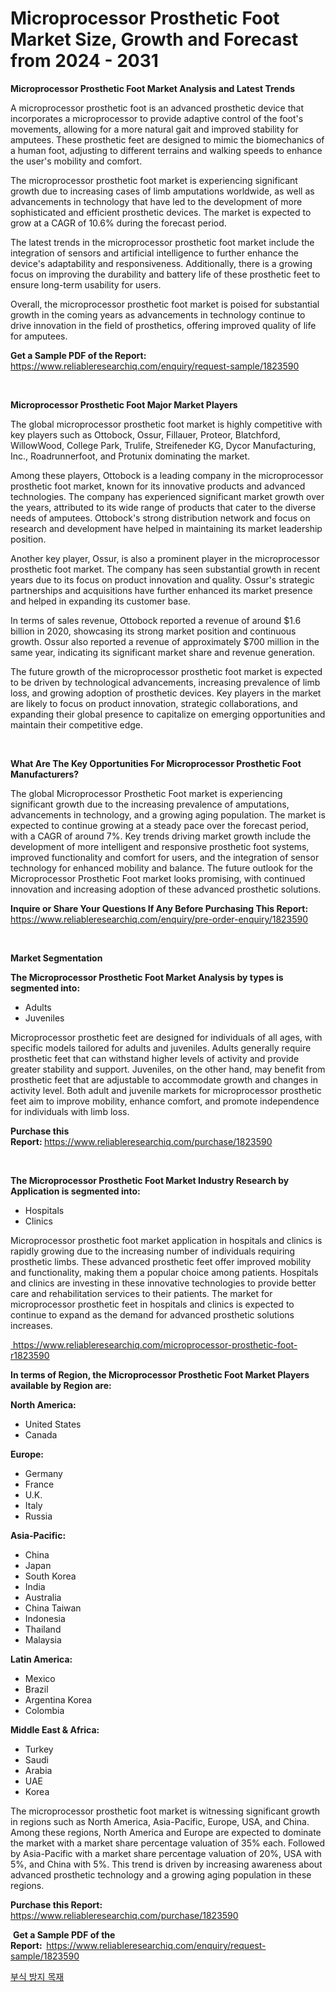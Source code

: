 <p><h1>Microprocessor Prosthetic Foot Market Size, Growth and Forecast from 2024 - 2031</h1></p><p><strong>Microprocessor Prosthetic Foot Market Analysis and Latest Trends</strong></p>
<p><p>A microprocessor prosthetic foot is an advanced prosthetic device that incorporates a microprocessor to provide adaptive control of the foot's movements, allowing for a more natural gait and improved stability for amputees. These prosthetic feet are designed to mimic the biomechanics of a human foot, adjusting to different terrains and walking speeds to enhance the user's mobility and comfort.</p><p>The microprocessor prosthetic foot market is experiencing significant growth due to increasing cases of limb amputations worldwide, as well as advancements in technology that have led to the development of more sophisticated and efficient prosthetic devices. The market is expected to grow at a CAGR of 10.6% during the forecast period.</p><p>The latest trends in the microprocessor prosthetic foot market include the integration of sensors and artificial intelligence to further enhance the device's adaptability and responsiveness. Additionally, there is a growing focus on improving the durability and battery life of these prosthetic feet to ensure long-term usability for users.</p><p>Overall, the microprocessor prosthetic foot market is poised for substantial growth in the coming years as advancements in technology continue to drive innovation in the field of prosthetics, offering improved quality of life for amputees.</p></p>
<p><strong>Get a Sample PDF of the Report:&nbsp;</strong> <a href="https://www.reliableresearchiq.com/enquiry/request-sample/1823590">https://www.reliableresearchiq.com/enquiry/request-sample/1823590</a></p>
<p>&nbsp;</p>
<p><strong>Microprocessor Prosthetic Foot Major Market Players</strong></p>
<p><p>The global microprocessor prosthetic foot market is highly competitive with key players such as Ottobock, Ossur, Fillauer, Proteor, Blatchford, WillowWood, College Park, Trulife, Streifeneder KG, Dycor Manufacturing, Inc., Roadrunnerfoot, and Protunix dominating the market.</p><p>Among these players, Ottobock is a leading company in the microprocessor prosthetic foot market, known for its innovative products and advanced technologies. The company has experienced significant market growth over the years, attributed to its wide range of products that cater to the diverse needs of amputees. Ottobock's strong distribution network and focus on research and development have helped in maintaining its market leadership position.</p><p>Another key player, Ossur, is also a prominent player in the microprocessor prosthetic foot market. The company has seen substantial growth in recent years due to its focus on product innovation and quality. Ossur's strategic partnerships and acquisitions have further enhanced its market presence and helped in expanding its customer base.</p><p>In terms of sales revenue, Ottobock reported a revenue of around $1.6 billion in 2020, showcasing its strong market position and continuous growth. Ossur also reported a revenue of approximately $700 million in the same year, indicating its significant market share and revenue generation.</p><p>The future growth of the microprocessor prosthetic foot market is expected to be driven by technological advancements, increasing prevalence of limb loss, and growing adoption of prosthetic devices. Key players in the market are likely to focus on product innovation, strategic collaborations, and expanding their global presence to capitalize on emerging opportunities and maintain their competitive edge.</p></p>
<p>&nbsp;</p>
<p><strong>What Are The Key Opportunities For Microprocessor Prosthetic Foot Manufacturers?</strong></p>
<p><p>The global Microprocessor Prosthetic Foot market is experiencing significant growth due to the increasing prevalence of amputations, advancements in technology, and a growing aging population. The market is expected to continue growing at a steady pace over the forecast period, with a CAGR of around 7%. Key trends driving market growth include the development of more intelligent and responsive prosthetic foot systems, improved functionality and comfort for users, and the integration of sensor technology for enhanced mobility and balance. The future outlook for the Microprocessor Prosthetic Foot market looks promising, with continued innovation and increasing adoption of these advanced prosthetic solutions.</p></p>
<p><strong>Inquire or Share Your Questions If Any Before Purchasing This Report:</strong> <a href="https://www.reliableresearchiq.com/enquiry/pre-order-enquiry/1823590">https://www.reliableresearchiq.com/enquiry/pre-order-enquiry/1823590</a></p>
<p>&nbsp;</p>
<p><strong>Market Segmentation</strong></p>
<p><strong>The Microprocessor Prosthetic Foot Market Analysis by types is segmented into:</strong></p>
<p><ul><li>Adults</li><li>Juveniles</li></ul></p>
<p><p>Microprocessor prosthetic feet are designed for individuals of all ages, with specific models tailored for adults and juveniles. Adults generally require prosthetic feet that can withstand higher levels of activity and provide greater stability and support. Juveniles, on the other hand, may benefit from prosthetic feet that are adjustable to accommodate growth and changes in activity level. Both adult and juvenile markets for microprocessor prosthetic feet aim to improve mobility, enhance comfort, and promote independence for individuals with limb loss.</p></p>
<p><strong>Purchase this Report:&nbsp;</strong><a href="https://www.reliableresearchiq.com/purchase/1823590">https://www.reliableresearchiq.com/purchase/1823590</a></p>
<p>&nbsp;</p>
<p><strong>The Microprocessor Prosthetic Foot Market Industry Research by Application is segmented into:</strong></p>
<p><ul><li>Hospitals</li><li>Clinics</li></ul></p>
<p><p>Microprocessor prosthetic foot market application in hospitals and clinics is rapidly growing due to the increasing number of individuals requiring prosthetic limbs. These advanced prosthetic feet offer improved mobility and functionality, making them a popular choice among patients. Hospitals and clinics are investing in these innovative technologies to provide better care and rehabilitation services to their patients. The market for microprocessor prosthetic feet in hospitals and clinics is expected to continue to expand as the demand for advanced prosthetic solutions increases.</p></p>
<p><a href="https://www.reliableresearchiq.com/microprocessor-prosthetic-foot-r1823590">&nbsp;https://www.reliableresearchiq.com/microprocessor-prosthetic-foot-r1823590</a></p>
<p><strong>In terms of Region, the Microprocessor Prosthetic Foot Market Players available by Region are:</strong></p>
<p>
    <p> <strong> North America: </strong>
        <ul>
            <li>United States</li>
            <li>Canada</li>
        </ul>
        </p> 
    <p> <strong> Europe: </strong>
        <ul>
            <li>Germany</li>
            <li>France</li>
            <li>U.K.</li>
            <li>Italy</li>
            <li>Russia</li>
        </ul>
        </p> 
    <p> <strong> Asia-Pacific: </strong>
        <ul>
            <li>China</li>
            <li>Japan</li>
            <li>South Korea</li>
            <li>India</li>
            <li>Australia</li>
            <li>China Taiwan</li>
            <li>Indonesia</li>
            <li>Thailand</li>
            <li>Malaysia</li>
        </ul>
        </p> 
    <p> <strong> Latin America: </strong>
        <ul>
            <li>Mexico</li>
            <li>Brazil</li>
            <li>Argentina Korea</li>
            <li>Colombia</li>
        </ul>
        </p> 
    <p> <strong> Middle East & Africa: </strong>
        <ul>
            <li>Turkey</li>
            <li>Saudi</li>
            <li>Arabia</li>
            <li>UAE</li>
            <li>Korea</li>
        </ul>
    </p>
    </p>
<p><p>The microprocessor prosthetic foot market is witnessing significant growth in regions such as North America, Asia-Pacific, Europe, USA, and China. Among these regions, North America and Europe are expected to dominate the market with a market share percentage valuation of 35% each. Followed by Asia-Pacific with a market share percentage valuation of 20%, USA with 5%, and China with 5%. This trend is driven by increasing awareness about advanced prosthetic technology and a growing aging population in these regions.</p></p>
<p><strong>Purchase this Report: </strong><a href="https://www.reliableresearchiq.com/purchase/1823590">https://www.reliableresearchiq.com/purchase/1823590</a></p>
<p>&nbsp;<strong>Get a Sample PDF of the Report:&nbsp;&nbsp;</strong><a href="https://www.reliableresearchiq.com/enquiry/request-sample/1823590">https://www.reliableresearchiq.com/enquiry/request-sample/1823590</a></p>
<p><strong></strong></p>
<p><p><a href="https://github.com/vdhdwjyp90142/Market-Research-Report-List-3/blob/main/926562774471.md">부식 방지 목재</a></p></p>